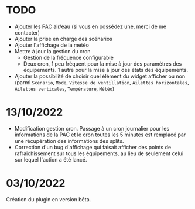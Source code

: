 # TODO
 - Ajouter les PAC air/eau (si vous en possédez une, merci de me contacter)
 - Ajouter la prise en charge des scénarios
 - Ajouter l'affichage de la météo
 - Mettre à jour la gestion du cron
    - Gestion de la fréquence configurable
    - Deux cron, 1 peu fréquent pour la mise à jour des paramètres des équipements. 1 autre pour la mise à jour des états des équipements.
 - Ajouter la possibilité de choisir quel élément du widget afficher ou non (parmi `Scénario`, `Mode`, `Vitesse de ventillation`, `Ailettes horizontales`, `Ailettes verticales`, `Température`, `Météo`)

# 13/10/2022
 - Modification gestion cron. Passage à un cron journalier pour les informations de la PAC et le cron toutes les 5 minutes est remplacé par une récupération des informations des splits.
 - Correction d'un bug d'affichage qui faisait afficher des points de rafraichissement sur tous les équipements, au lieu de seulement celui sur lequel l'action a été lancé.

# 03/10/2022
Création du plugin en version bêta.